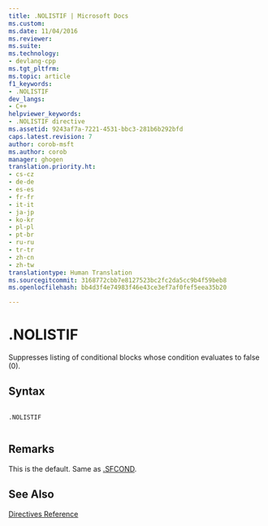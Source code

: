 ```yaml
---
title: .NOLISTIF | Microsoft Docs
ms.custom: 
ms.date: 11/04/2016
ms.reviewer: 
ms.suite: 
ms.technology:
- devlang-cpp
ms.tgt_pltfrm: 
ms.topic: article
f1_keywords:
- .NOLISTIF
dev_langs:
- C++
helpviewer_keywords:
- .NOLISTIF directive
ms.assetid: 9243af7a-7221-4531-bbc3-281b6b292bfd
caps.latest.revision: 7
author: corob-msft
ms.author: corob
manager: ghogen
translation.priority.ht:
- cs-cz
- de-de
- es-es
- fr-fr
- it-it
- ja-jp
- ko-kr
- pl-pl
- pt-br
- ru-ru
- tr-tr
- zh-cn
- zh-tw
translationtype: Human Translation
ms.sourcegitcommit: 3168772cbb7e8127523bc2fc2da5cc9b4f59beb8
ms.openlocfilehash: bb4d3f4e74983f46e43ce3ef7af0fef5eea35b20

---
```

# .NOLISTIF
Suppresses listing of conditional blocks whose condition evaluates to false (0).  
  
## Syntax  
  
```  
  
.NOLISTIF  
  
```  
  
## Remarks  
 This is the default. Same as [.SFCOND](../../assembler/masm/dot-sfcond.md).  
  
## See Also  
 [Directives Reference](../../assembler/masm/directives-reference.md)


<!--HONumber=Jan17_HO1-->


